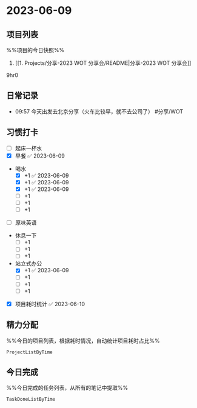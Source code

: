 # 2023-06-09

## 项目列表
%%项目的今日快照%%
1. [[1. Projects/分享-2023 WOT 分享会/README|分享-2023 WOT 分享会]]

9hr0

## 日常记录
- 09:57 今天出发去北京分享（火车比较早，就不去公司了） #分享/WOT

## 习惯打卡
- [ ] 起床一杯水
- [x] 早餐 ✅ 2023-06-09
-  喝水
	- [x] +1 ✅ 2023-06-09
	- [x] +1 ✅ 2023-06-09
	- [x] +1 ✅ 2023-06-09
	- [ ] +1
	- [ ] +1
	- [ ] +1
- [ ] 原味英语
- 休息一下
	- [ ] +1
	- [ ] +1
	- [ ] +1
- 站立式办公
	- [x] +1 ✅ 2023-06-09
	- [ ] +1
	- [ ] +1
	- [ ] +1
- [x] 项目耗时统计 ✅ 2023-06-10

## 精力分配
%%今日的项目列表，根据耗时情况，自动统计项目耗时占比%%
```PeriodicPARA
ProjectListByTime
```

## 今日完成
%%今日完成的任务列表，从所有的笔记中提取%%
```PeriodicPARA
TaskDoneListByTime
```
